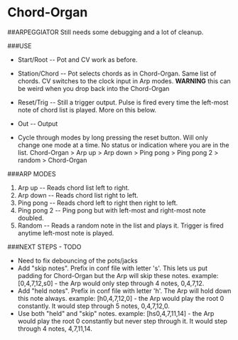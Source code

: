 # Chord-Organ

##ARPEGGIATOR
Still needs some debugging and a lot of cleanup. 

###USE
- Start/Root -- Pot and CV work as before.

- Station/Chord -- Pot selects chords as in Chord-Organ. Same list of chords.
                  CV switches to the clock input in Arp modes.
                  **WARNING** this can be weird when you drop back into the Chord-Organ
                  
- Reset/Trig -- Still a trigger output. Pulse is fired every time the left-most note of
                      chord list is played. More on this below.
                      
- Out -- Output
  
- Cycle through modes by long pressing the reset button. Will only change one mode at a time.
      No status or indication where you are in the list.
      Chord-Organ > Arp up > Arp down > Ping pong > Ping pong 2 > random > Chord-Organ
  
###ARP MODES
  1. Arp up  -- Reads chord list left to right.
  2. Arp down -- Reads chord list right to left.
  3. Ping pong -- Reads chord left to right then right to left.
  4. Ping pong 2 -- Ping pong but with left-most and right-most note doubled.
  5. Random  -- Reads a random note in the list and plays it.
                   Trigger is fired anytime left-most note is played.

###NEXT STEPS - TODO
- Need to fix debouncing of the pots/jacks
- Add "skip notes". Prefix in conf file with letter 's'. This lets us put padding for Chord-Organ but the Arp will skip these notes.
example: [0,4,7,12,s0] - the Arp would only step through 4 notes, 0,4,7,12.
- Add "held notes". Prefix in conf file with letter 'h'. The Arp will hold down this note always.
example: [h0,4,7,12,0] - the Arp would play the root 0 constantly. It would step through 5 notes, 0,4,7,12,0.
- Use both "held" and "skip" notes.
example: [hs0,4,7,11,14] - the Arp would play the root 0 constantly but never step through it. It would step through 4 notes, 4,7,11,14.
